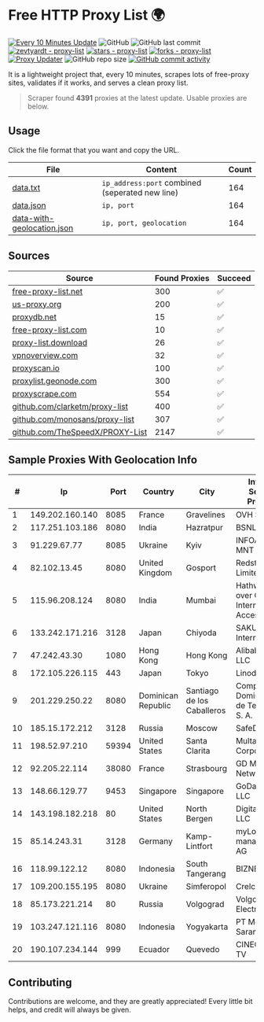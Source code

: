 
# Free HTTP Proxy List 🌍

[![Every 10 Minutes Update](https://github.com/mertguvencli/http-proxy-list/actions/workflows/main.yml/badge.svg?branch=main)](https://github.com/mertguvencli/http-proxy-list/actions/workflows/main.yml)
![GitHub](https://img.shields.io/github/license/mertguvencli/http-proxy-list)
![GitHub last commit](https://img.shields.io/github/last-commit/mertguvencli/http-proxy-list)
[![zevtyardt - proxy-list](https://img.shields.io/static/v1?label=zevtyardt&message=proxy-list&color=blue&logo=github)](https://github.com/zevtyardt/proxy-list "Go to GitHub repo")
[![stars - proxy-list](https://img.shields.io/github/stars/zevtyardt/proxy-list?style=social)](https://github.com/zevtyardt/proxy-list)
[![forks - proxy-list](https://img.shields.io/github/forks/zevtyardt/proxy-list?style=social)](https://github.com/zevtyardt/proxy-list)
[![Proxy Updater](https://github.com/zevtyardt/proxy-list/workflows/Proxy%20Updater/badge.svg)](https://github.com/zevtyardt/proxy-list/actions?query=workflow:"Proxy+Updater")
![GitHub repo size](https://img.shields.io/github/repo-size/zevtyardt/proxy-list)
[![GitHub commit activity](https://img.shields.io/github/commit-activity/m/zevtyardt/proxy-list?logo=commits)](https://github.com/zevtyardt/proxy-list/commits/main)

It is a lightweight project that, every 10 minutes, scrapes lots of free-proxy sites, validates if it works, and serves a clean proxy list.

> Scraper found **4391** proxies at the latest update. Usable proxies are below.

## Usage

Click the file format that you want and copy the URL.

|File|Content|Count|
|----|-------|-----|
|[data.txt](https://raw.githubusercontent.com/mertguvencli/http-proxy-list/main/proxy-list/data.txt)|`ip_address:port` combined (seperated new line)|164|
|[data.json](https://raw.githubusercontent.com/mertguvencli/http-proxy-list/main/proxy-list/data.json)|`ip, port`|164|
|[data-with-geolocation.json](https://raw.githubusercontent.com/mertguvencli/http-proxy-list/main/proxy-list/data-with-geolocation.json)|`ip, port, geolocation`|164|

## Sources

|Source|Found Proxies|Succeed|
|------|-------------|-------|
|[free-proxy-list.net](https://free-proxy-list.net)|300|✅|
|[us-proxy.org](https://www.us-proxy.org)|200|✅|
|[proxydb.net](http://proxydb.net)|15|✅|
|[free-proxy-list.com](https://free-proxy-list.com/?page=&port=&type%5B%5D=http&type%5B%5D=https&up_time=0&search=Search)|10|✅|
|[proxy-list.download](https://www.proxy-list.download/HTTP)|26|✅|
|[vpnoverview.com](https://vpnoverview.com/privacy/anonymous-browsing/free-proxy-servers)|32|✅|
|[proxyscan.io](https://www.proxyscan.io)|100|✅|
|[proxylist.geonode.com](https://proxylist.geonode.com/api/proxy-list?limit=300&page=1&sort_by=lastChecked&sort_type=desc&protocols=http,https)|300|✅|
|[proxyscrape.com](https://api.proxyscrape.com/v2/?request=displayproxies&protocol=http&timeout=10000&country=all&ssl=all&anonymity=all)|554|✅|
|[github.com/clarketm/proxy-list](https://raw.githubusercontent.com/clarketm/proxy-list/master/proxy-list-raw.txt)|400|✅|
|[github.com/monosans/proxy-list](https://raw.githubusercontent.com/monosans/proxy-list/main/proxies/http.txt)|307|✅|
|[github.com/TheSpeedX/PROXY-List](https://raw.githubusercontent.com/TheSpeedX/PROXY-List/master/http.txt)|2147|✅|


## Sample Proxies With Geolocation Info

|#|Ip|Port|Country|City|Internet Service Provider|
|-|--|----|-------|----|-------------------------|
|1|149.202.160.140|8085|France|Gravelines|OVH SAS|
|2|117.251.103.186|8080|India|Hazratpur|BSNL Internet|
|3|91.229.67.77|8085|Ukraine|Kyiv|INFOAURA-MNT|
|4|82.102.13.45|8080|United Kingdom|Gosport|Redstation Limited|
|5|115.96.208.124|8080|India|Mumbai|Hathway IP over Cable Internet Access|
|6|133.242.171.216|3128|Japan|Chiyoda|SAKURA Internet Inc.|
|7|47.242.43.30|1080|Hong Kong|Hong Kong|Alibaba.com LLC|
|8|172.105.226.115|443|Japan|Tokyo|Linode, LLC|
|9|201.229.250.22|8080|Dominican Republic|Santiago de los Caballeros|Compañía Dominicana de Teléfonos S. A.|
|10|185.15.172.212|3128|Russia|Moscow|SafeData LLC|
|11|198.52.97.210|59394|United States|Santa Clarita|Multacom Corporation|
|12|92.205.22.114|38080|France|Strasbourg|GD MASS Network|
|13|148.66.129.77|9453|Singapore|Singapore|GoDaddy.com, LLC|
|14|143.198.182.218|80|United States|North Bergen|DigitalOcean, LLC|
|15|85.14.243.31|3128|Germany|Kamp-Lintfort|myLoc managed IT AG|
|16|118.99.122.12|8080|Indonesia|South Tangerang|BIZNET|
|17|109.200.155.195|8080|Ukraine|Simferopol|Crelcom LLC|
|18|85.173.221.214|80|Russia|Volgograd|Volgograd Electro Svyaz|
|19|103.247.121.116|8080|Indonesia|Yogyakarta|PT Media Sarana Data|
|20|190.107.234.144|999|Ecuador|Quevedo|CINECABLE TV|



## Contributing

Contributions are welcome, and they are greatly appreciated! Every
little bit helps, and credit will always be given.

